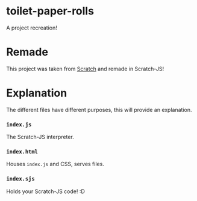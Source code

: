 # toilet-paper-rolls
A project recreation!

# Remade
This project was taken from [Scratch](https://scratch.mit.edu) and remade in Scratch-JS!

# Explanation
The different files have different purposes, this will provide an explanation.

### `index.js`
The Scratch-JS interpreter.

### `index.html`
Houses `index.js` and CSS, serves files.

### `index.sjs`
Holds your Scratch-JS code! :D

